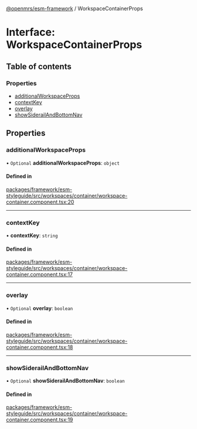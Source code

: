 [@openmrs/esm-framework](../API.md) / WorkspaceContainerProps

# Interface: WorkspaceContainerProps

## Table of contents

### Properties

- [additionalWorkspaceProps](WorkspaceContainerProps.md#additionalworkspaceprops)
- [contextKey](WorkspaceContainerProps.md#contextkey)
- [overlay](WorkspaceContainerProps.md#overlay)
- [showSiderailAndBottomNav](WorkspaceContainerProps.md#showsiderailandbottomnav)

## Properties

### additionalWorkspaceProps

• `Optional` **additionalWorkspaceProps**: `object`

#### Defined in

[packages/framework/esm-styleguide/src/workspaces/container/workspace-container.component.tsx:20](https://github.com/its-kios09/openmrs-esm-core/blob/main/packages/framework/esm-styleguide/src/workspaces/container/workspace-container.component.tsx#L20)

___

### contextKey

• **contextKey**: `string`

#### Defined in

[packages/framework/esm-styleguide/src/workspaces/container/workspace-container.component.tsx:17](https://github.com/its-kios09/openmrs-esm-core/blob/main/packages/framework/esm-styleguide/src/workspaces/container/workspace-container.component.tsx#L17)

___

### overlay

• `Optional` **overlay**: `boolean`

#### Defined in

[packages/framework/esm-styleguide/src/workspaces/container/workspace-container.component.tsx:18](https://github.com/its-kios09/openmrs-esm-core/blob/main/packages/framework/esm-styleguide/src/workspaces/container/workspace-container.component.tsx#L18)

___

### showSiderailAndBottomNav

• `Optional` **showSiderailAndBottomNav**: `boolean`

#### Defined in

[packages/framework/esm-styleguide/src/workspaces/container/workspace-container.component.tsx:19](https://github.com/its-kios09/openmrs-esm-core/blob/main/packages/framework/esm-styleguide/src/workspaces/container/workspace-container.component.tsx#L19)
